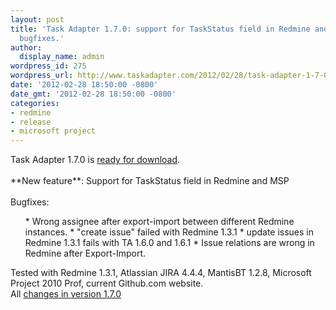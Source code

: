 ```yaml
---
layout: post
title: 'Task Adapter 1.7.0: support for TaskStatus field in Redmine and MSP. Some
  bugfixes.'
author:
  display_name: admin
wordpress_id: 275
wordpress_url: http://www.taskadapter.com/2012/02/28/task-adapter-1-7-0-support-for-taskstatus-field-in-redmine-and-msp-some-bugfixes/
date: '2012-02-28 18:50:00 -0800'
date_gmt: '2012-02-28 18:50:00 -0800'
categories:
- redmine
- release
- microsoft project
---
```

<div dir="ltr" style="text-align: left;" trbidi="on">Task Adapter 1.7.0 is <a href="http://taskadapter.com/download">ready for download</a>.<br/><br/>**New feature**: Support for TaskStatus field in Redmine and MSP<br/><br/>Bugfixes: <br/>
<ul>
* Wrong assignee after export-import between different Redmine instances.
* "create issue" failed with Redmine 1.3.1
* update issues in Redmine 1.3.1 fails with TA 1.6.0 and 1.6.1
* Issue relations are wrong in Redmine after Export-Import.</ul>
<div>Tested with Redmine 1.3.1, Atlassian JIRA 4.4.4, MantisBT 1.2.8, Microsoft Project 2010 Prof, current Github.com website.</div>
<div>All <a href="http://www.hostedredmine.com/versions/1863">changes in version 1.7.0</a> </div></div></p>
